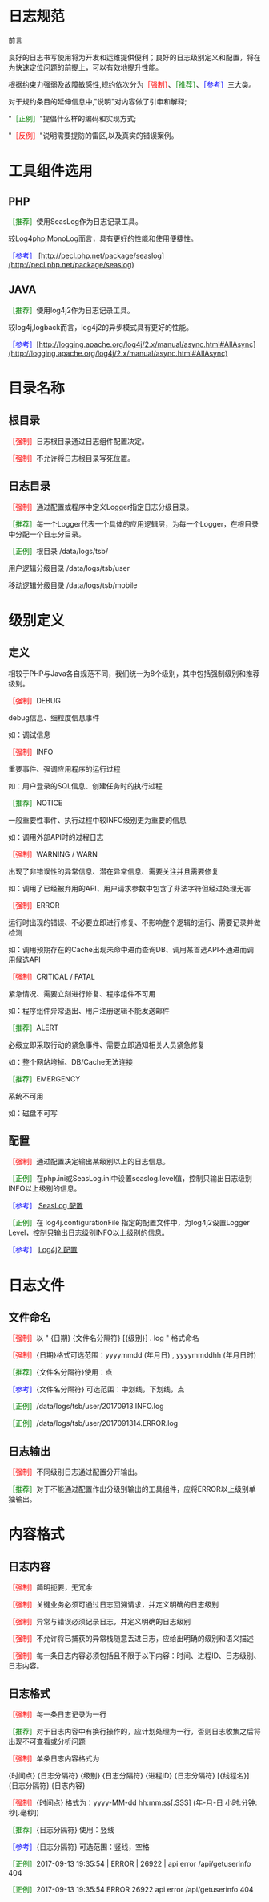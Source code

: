 # 日志规范
前言

良好的日志书写使用将为开发和运维提供便利；良好的日志级别定义和配置，将在为快速定位问题的前提上，可以有效地提升性能。

根据约束力强弱及故障敏感性,规约依次分为<font color=red>［强制］</font>、<font color=green>［推荐］</font>、<font color=blue>［参考］</font>三大类。

对于规约条目的延伸信息中,&quot;说明&quot;对内容做了引申和解释;

&quot;<font color=green>［正例］</font>&quot;提倡什么样的编码和实现方式;

&quot;<font color=red>［反例］</font>&quot;说明需要提防的雷区,以及真实的错误案例。

# 工具组件选用

## PHP

<font color=green>［推荐］</font>使用SeasLog作为日志记录工具。

较Log4php,MonoLog而言，具有更好的性能和使用便捷性。

<font color=blue>［参考］</font> [http://pecl.php.net/package/seaslog](http://pecl.php.net/package/seaslog)

## JAVA

<font color=green>［推荐］</font>使用log4j2作为日志记录工具。

较log4j,logback而言，log4j2的异步模式具有更好的性能。

<font color=blue>［参考］</font>[http://logging.apache.org/log4j/2.x/manual/async.html#AllAsync](http://logging.apache.org/log4j/2.x/manual/async.html#AllAsync)

# 目录名称

## 根目录

<font color=red>［强制］</font>日志根目录通过日志组件配置决定。

<font color=red>［强制］</font>不允许将日志根目录写死位置。

## 日志目录

<font color=red>［强制］</font>通过配置或程序中定义Logger指定日志分级目录。

<font color=green>［推荐］</font>每一个Logger代表一个具体的应用逻辑层，为每一个Logger，在根目录中分配一个日志分目录。

<font color=green>［正例］</font>根目录  /data/logs/tsb/

用户逻辑分级目录 /data/logs/tsb/user

移动逻辑分级目录 /data/logs/tsb/mobile

# 级别定义

## 定义

相较于PHP与Java各自规范不同，我们统一为8个级别，其中包括强制级别和推荐级别。

<font color=red>［强制］</font>DEBUG

debug信息、细粒度信息事件

如：调试信息

<font color=red>［强制］</font>INFO

重要事件、强调应用程序的运行过程

如：用户登录的SQL信息、创建任务时的执行过程

<font color=green>［推荐］</font>NOTICE

一般重要性事件、执行过程中较INFO级别更为重要的信息

如：调用外部API时的过程日志

<font color=red>［强制］</font>WARNING / WARN

出现了非错误性的异常信息、潜在异常信息、需要关注并且需要修复

如：调用了已经被弃用的API、用户请求参数中包含了非法字符但经过处理无害

<font color=red>［强制］</font>ERROR

运行时出现的错误、不必要立即进行修复、不影响整个逻辑的运行、需要记录并做检测

如：调用预期存在的Cache出现未命中进而查询DB、调用某首选API不通进而调用候选API

<font color=red>［强制］</font>CRITICAL  /  FATAL

紧急情况、需要立刻进行修复、程序组件不可用

如：程序组件异常退出、用户注册逻辑不能发送邮件

<font color=green>［推荐］</font>ALERT

必级立即采取行动的紧急事件、需要立即通知相关人员紧急修复

如：整个网站垮掉、DB/Cache无法连接

<font color=green>［推荐］</font>EMERGENCY

系统不可用

如：磁盘不可写

## 配置

<font color=red>［强制］</font>通过配置决定输出某级别以上的日志信息。

<font color=green>［正例］</font>在php.ini或SeasLog.ini中设置seaslog.level值，控制只输出日志级别INFO以上级别的信息。

<font color=blue>［参考］</font> [SeasLog 配置](https://github.com/SeasX/SeasLog/blob/master/README_zh.md#seaslogini%E7%9A%84%E9%85%8D%E7%BD%AE)

<font color=green>［正例］</font>在 log4j.configurationFile 指定的配置文件中，为log4j2设置Logger Level，控制只输出日志级别INFO以上级别的信息。

<font color=blue>［参考］</font> [Log4j2 配置](http://logging.apache.org/log4j/2.x/manual/configuration.html#Loggers)

# 日志文件

## 文件命名

<font color=red>［强制］</font>以 &quot; {日期} {文件名分隔符} [{级别}] . log &quot; 格式命名

<font color=red>［强制］</font>{日期}格式可选范围：yyyymmdd (年月日) , yyyymmddhh (年月日时)

<font color=green>［推荐］</font>{文件名分隔符}使用：点

<font color=blue>［参考］</font>{文件名分隔符} 可选范围：中划线，下划线，点

<font color=green>［正例］</font>/data/logs/tsb/user/20170913.INFO.log

<font color=green>［正例］</font>/data/logs/tsb/user/2017091314.ERROR.log

## 日志输出

<font color=red>［强制］</font>不同级别日志通过配置分开输出。

<font color=green>［推荐］</font>对于不能通过配置作出分级别输出的工具组件，应将ERROR以上级别单独输出。

# 内容格式

## 日志内容

<font color=red>［强制］</font>简明扼要，无冗余

<font color=red>［强制］</font>关键业务必须可通过日志回溯请求，并定义明确的日志级别

<font color=red>［强制］</font>异常与错误必须记录日志，并定义明确的日志级别

<font color=red>［强制］</font>不允许将已捕获的异常栈随意丢进日志，应给出明确的级别和语义描述

<font color=red>［强制］</font>每一条日志内容必须包括且不限于以下内容：时间、进程ID、日志级别、日志内容。

## 日志格式

<font color=red>［强制］</font>每一条日志记录为一行

<font color=green>［推荐］</font>对于日志内容中有换行操作的，应计划处理为一行，否则日志收集之后将出现不可查看或分析问题

<font color=red>［强制］</font>单条日志内容格式为

   {时间点} {日志分隔符} {级别} {日志分隔符} {进程ID} {日志分隔符} [{线程名}] {日志分隔符} {日志内容}

<font color=red>［强制］</font>{时间点} 格式为：yyyy-MM-dd hh:mm:ss[.SSS] (年-月-日 小时:分钟:秒[.毫秒])

<font color=green>［推荐］</font>{日志分隔符} 使用：竖线

<font color=blue>［参考］</font>{日志分隔符} 可选范围：竖线，空格

<font color=green>［正例］</font>2017-09-13 19:35:54 | ERROR | 26922 | api error /api/getuserinfo 404

<font color=green>［正例］</font>2017-09-13 19:35:54 ERROR 26922 api error /api/getuserinfo 404

